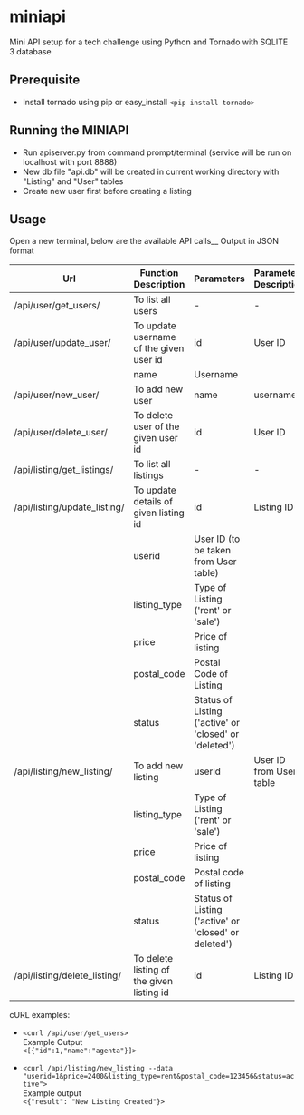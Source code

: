 # miniapi
Mini API setup for a tech challenge using Python and Tornado with SQLITE 3 database

Prerequisite
------------
- Install tornado using pip or easy_install
  `<pip install tornado>`

Running the MINIAPI
---------------------
- Run apiserver.py <python apiserver.py> from command prompt/terminal (service will be run on localhost with port 8888)
- New db file "api.db" will be created in current working directory with "Listing" and "User" tables
- Create new user first before creating a listing

Usage
------
Open a new terminal, below are the available API calls__
Output in JSON format

Url | Function Description | Parameters | Parameters Description
--- | -------------------- | ---------- | -----------
/api/user/get_users/ | To list all users | - | -
/api/user/update_user/ | To update username of the given user id | id | User ID
 | | name | Username
/api/user/new_user/ | To add new user | name | username
/api/user/delete_user/ | To delete user of the given user id | id | User ID
/api/listing/get_listings/ | To list all listings | - | -
/api/listing/update_listing/ | To update details of given listing id | id | Listing ID
 | | userid | User ID (to be taken from User table)
 | | listing_type | Type of Listing ('rent' or 'sale')
 | | price | Price of listing
 | | postal_code | Postal Code of Listing
 | | status | Status of Listing ('active' or 'closed' or 'deleted')
/api/listing/new_listing/ | To add new listing | userid | User ID from User table
 | | listing_type | Type of Listing ('rent' or 'sale')
 | | price | Price of listing
 | | postal_code | Postal code of listing
 | | status | Status of Listing ('active' or 'closed' or deleted')
/api/listing/delete_listing/ | To delete listing of the given listing id | id | Listing ID

cURL examples:
- `<curl /api/user/get_users>`<br />
  Example Output <br />
`<[{"id":1,"name":"agenta"}]>`

- `<curl /api/listing/new_listing --data "userid=1&price=2400&listing_type=rent&postal_code=123456&status=active">`<br />
  Example output <br />
`<{"result": "New Listing Created"}>`

